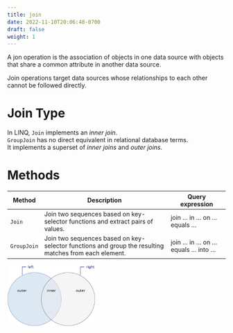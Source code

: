 ```yaml
---
title: join
date: 2022-11-10T20:06:48-0700
draft: false
weight: 1
---
```

A jon operation is the association of objects in one data source with objects that share a common attribute in another data source.

Join operations target data sources whose relationships to each other cannot be followed directly.

# Join Type
In LINQ, `Join` implements an *inner join*.  
`GroupJoin` has no direct equivalent in relational database terms.  
It implements a superset of *inner joins* and *outer joins.*  

# Methods
| Method    | Description                                                                                           | Query expression                 |
|-----------|-------------------------------------------------------------------------------------------------------|----------------------------------|
| `Join`      | Join two sequences based on key-selector functions and extract pairs of values.                       | join … in … on … equals …        |
| `GroupJoin` | Join two sequences based on key-selector functions and group the resulting matches from each element. | join … in … on … equals … into … |

<img src="Standard-Query-Operators_Join-image1.png" style="width:2.11667in;height:1.475in" alt="Two overlapping circles showing inner/outer." />
